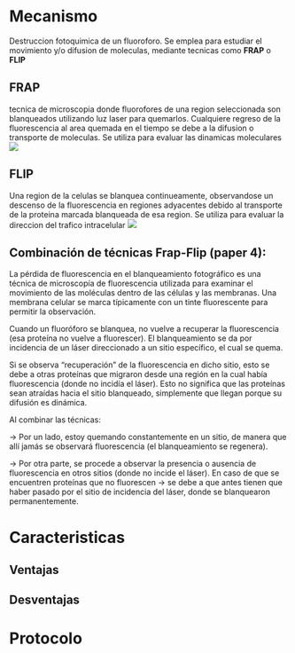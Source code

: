 # Mecanismo

Destruccion fotoquimica de un fluoroforo. Se emplea para estudiar el movimiento y/o difusion de moleculas, mediante tecnicas como **FRAP** o **FLIP**

## FRAP

tecnica de microscopia donde fluorofores de una region seleccionada son blanqueados utilizando luz laser para quemarlos. Cualquiere regreso de la fluorescencia al area quemada en el tiempo se debe a la difusion o transporte de moleculas. Se utiliza para evaluar las dinamicas moleculares
![](https://i.imgur.com/a4HxxhK.png)

## FLIP

Una region de la celulas se blanquea continueamente, observandose un descenso de la fluorescencia en regiones adyacentes debido al transporte de la proteina marcada blanqueada de esa region. Se utiliza para evaluar la direccion del trafico intracelular
![](https://i.imgur.com/Kjtsu2e.png)

## Combinación de técnicas Frap-Flip (paper 4):

La pérdida de fluorescencia en el blanqueamiento fotográfico es una técnica de microscopía de fluorescencia utilizada para examinar el movimiento de las moléculas dentro de las células y las membranas. Una membrana celular se marca típicamente con un tinte fluorescente para permitir la observación.

Cuando un fluoróforo se blanquea, no vuelve a recuperar la fluorescencia (esa proteína no vuelve a fluorescer). El blanqueamiento se da por incidencia de un láser direccionado a un sitio específico, el cual se quema.

Si se observa “recuperación” de la fluorescencia en dicho sitio, esto se debe a otras proteínas que migraron desde una región en la cual había fluorescencia (donde no incidía el láser). Esto no significa que las proteínas sean atraídas hacia el sitio blanqueado, simplemente que llegan porque su difusión es dinámica.

Al combinar las técnicas:

→ Por un lado, estoy quemando constantemente en un sitio, de manera que allí jamás se observará fluorescencia (el blanqueamiento se regenera).

→ Por otra parte, se procede a observar la presencia o ausencia de fluorescencia en otros sitios (donde no incide el láser). En caso de que se encuentren proteínas que no fluorescen → se debe a que antes tienen que haber pasado por el sitio de incidencia del láser, donde se blanquearon permanentemente.

# Caracteristicas

## Ventajas

## Desventajas

# Protocolo

